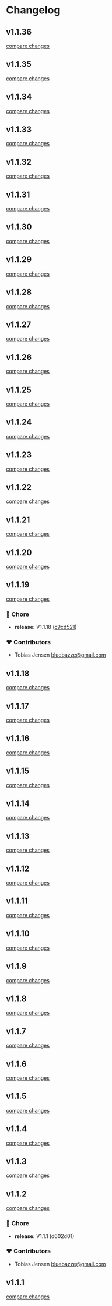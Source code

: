 # Changelog


## v1.1.36

[compare changes](https://github.com/BlueBazze/nuxt-i18n-auto-config/compare/v1.1.35...v1.1.36)

## v1.1.35

[compare changes](https://github.com/BlueBazze/nuxt-i18n-auto-config/compare/v1.1.34...v1.1.35)

## v1.1.34

[compare changes](https://github.com/BlueBazze/nuxt-i18n-auto-config/compare/v1.1.33...v1.1.34)

## v1.1.33

[compare changes](https://github.com/BlueBazze/nuxt-i18n-auto-config/compare/v1.1.32...v1.1.33)

## v1.1.32

[compare changes](https://github.com/BlueBazze/nuxt-i18n-auto-config/compare/v1.1.31...v1.1.32)

## v1.1.31

[compare changes](https://github.com/BlueBazze/nuxt-i18n-auto-config/compare/v1.1.30...v1.1.31)

## v1.1.30

[compare changes](https://github.com/BlueBazze/nuxt-i18n-auto-config/compare/v1.1.29...v1.1.30)

## v1.1.29

[compare changes](https://github.com/BlueBazze/nuxt-i18n-auto-config/compare/v1.1.28...v1.1.29)

## v1.1.28

[compare changes](https://github.com/BlueBazze/nuxt-i18n-auto-config/compare/v1.1.27...v1.1.28)

## v1.1.27

[compare changes](https://github.com/BlueBazze/nuxt-i18n-auto-config/compare/v1.1.26...v1.1.27)

## v1.1.26

[compare changes](https://github.com/BlueBazze/nuxt-i18n-auto-config/compare/v1.1.25...v1.1.26)

## v1.1.25

[compare changes](https://github.com/BlueBazze/nuxt-i18n-auto-config/compare/v1.1.24...v1.1.25)

## v1.1.24

[compare changes](https://github.com/BlueBazze/nuxt-i18n-auto-config/compare/v1.1.23...v1.1.24)

## v1.1.23

[compare changes](https://github.com/BlueBazze/nuxt-i18n-auto-config/compare/v1.1.22...v1.1.23)

## v1.1.22

[compare changes](https://github.com/BlueBazze/nuxt-i18n-auto-config/compare/v1.1.21...v1.1.22)

## v1.1.21

[compare changes](https://github.com/BlueBazze/nuxt-i18n-auto-config/compare/v1.1.20...v1.1.21)

## v1.1.20

[compare changes](https://github.com/BlueBazze/nuxt-i18n-auto-config/compare/v1.1.19...v1.1.20)

## v1.1.19

[compare changes](https://github.com/BlueBazze/nuxt-i18n-auto-config/compare/v1.1.18...v1.1.19)

### 🏡 Chore

- **release:** V1.1.18 ([c9cd521](https://github.com/BlueBazze/nuxt-i18n-auto-config/commit/c9cd521))

### ❤️ Contributors

- Tobias Jensen <bluebazze@gmail.com>

## v1.1.18

[compare changes](https://github.com/BlueBazze/nuxt-i18n-auto-config/compare/v1.1.17...v1.1.18)

## v1.1.17

[compare changes](https://github.com/BlueBazze/nuxt-i18n-auto-config/compare/v1.1.16...v1.1.17)

## v1.1.16

[compare changes](https://github.com/BlueBazze/nuxt-i18n-auto-config/compare/v1.1.15...v1.1.16)

## v1.1.15

[compare changes](https://github.com/BlueBazze/nuxt-i18n-auto-config/compare/v1.1.14...v1.1.15)

## v1.1.14

[compare changes](https://github.com/BlueBazze/nuxt-i18n-auto-config/compare/v1.1.13...v1.1.14)

## v1.1.13

[compare changes](https://github.com/BlueBazze/nuxt-i18n-auto-config/compare/v1.1.12...v1.1.13)

## v1.1.12

[compare changes](https://github.com/BlueBazze/nuxt-i18n-auto-config/compare/v1.1.11...v1.1.12)

## v1.1.11

[compare changes](https://github.com/BlueBazze/nuxt-i18n-auto-config/compare/v1.1.10...v1.1.11)

## v1.1.10

[compare changes](https://github.com/BlueBazze/nuxt-i18n-auto-config/compare/v1.1.9...v1.1.10)

## v1.1.9

[compare changes](https://github.com/BlueBazze/nuxt-i18n-auto-config/compare/v1.1.8...v1.1.9)

## v1.1.8

[compare changes](https://github.com/BlueBazze/nuxt-i18n-auto-config/compare/v1.1.7...v1.1.8)

## v1.1.7

[compare changes](https://github.com/BlueBazze/nuxt-i18n-auto-config/compare/v1.1.6...v1.1.7)

## v1.1.6

[compare changes](https://undefined/undefined/compare/v1.1.5...v1.1.6)

## v1.1.5

[compare changes](https://undefined/undefined/compare/v1.1.4...v1.1.5)

## v1.1.4

[compare changes](https://undefined/undefined/compare/v1.1.3...v1.1.4)

## v1.1.3

[compare changes](https://undefined/undefined/compare/v1.1.2...v1.1.3)

## v1.1.2

[compare changes](https://undefined/undefined/compare/v1.1.1...v1.1.2)

### 🏡 Chore

- **release:** V1.1.1 (d602d01)

### ❤️ Contributors

- Tobias Jensen <bluebazze@gmail.com>

## v1.1.1

[compare changes](https://undefined/undefined/compare/v1.1.1...v1.1.1)
